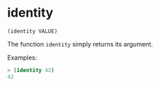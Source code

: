 # identity

`(identity VALUE)`

The function `identity` simply returns its argument.

Examples:

```lisp
> (identity 42)
42
```

